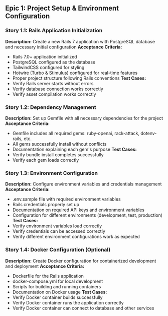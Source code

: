 ## Epic 1: Project Setup & Environment Configuration

### Story 1.1: Rails Application Initialization
**Description:** Create a new Rails 7 application with PostgreSQL database and necessary initial configuration
**Acceptance Criteria:**
- Rails 7.0+ application initialized
- PostgreSQL configured as the database
- TailwindCSS configured for styling
- Hotwire (Turbo & Stimulus) configured for real-time features
- Proper project structure following Rails conventions
**Test Cases:**
- Verify Rails server starts without errors
- Verify database connection works correctly
- Verify asset compilation works correctly

### Story 1.2: Dependency Management
**Description:** Set up Gemfile with all necessary dependencies for the project
**Acceptance Criteria:**
- Gemfile includes all required gems: ruby-openai, rack-attack, dotenv-rails, etc.
- All gems successfully install without conflicts
- Documentation explaining each gem's purpose
**Test Cases:**
- Verify bundle install completes successfully
- Verify each gem loads correctly

### Story 1.3: Environment Configuration
**Description:** Configure environment variables and credentials management
**Acceptance Criteria:**
- .env.sample file with required environment variables
- Rails credentials properly set up
- Documentation on required API keys and environment variables
- Configuration for different environments (development, test, production)
**Test Cases:**
- Verify environment variables load correctly
- Verify credentials can be accessed correctly
- Verify different environment configurations work as expected

### Story 1.4: Docker Configuration (Optional)
**Description:** Create Docker configuration for containerized development and deployment
**Acceptance Criteria:**
- Dockerfile for the Rails application
- docker-compose.yml for local development
- Scripts for building and running containers
- Documentation on Docker usage
**Test Cases:**
- Verify Docker container builds successfully
- Verify Docker container runs the application correctly
- Verify Docker container can connect to database and other services